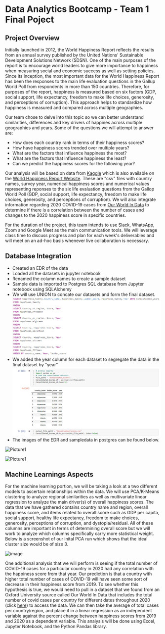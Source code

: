 # Data Analytics Bootcamp - Team 1 Final Poject

## Project Overview

Initially launched in 2012, the World Happiness Report reflects the results from an annual survey published by the United Nations' Sustainable Development Solutions Network (SDSN).  One of the main purposes of the report is to encourage world leaders to give more importance to happiness when measuring social and economic success as well as setting policies.  Since its inception, the most important data for the World Happiness Report has been the responses to the main life evaluation questions in the Gallup World Poll from respondents in more than 150 countries.  Therefore, for purposes of the report, happiness is measured based on six factors (GDP, social support, life expectancy, freedom to make life choices, generosity, and perceptions of corruption).  This approach helps to standardize how happiness is measured and compared across multiple geographies.

Our team chose to delve into this topic so we can better understand similarities, differences and key drivers of happines across multiple geographies and years.  Some of the questions we will attempt to answer are:

- How does each country rank in terms of their happiness scores?
- How have happiness scores trended over multiple years?
- What are the factors that influence happiness the most?
- What are the factors that influence happiness the least?
- Can we predict the happiness scores for the following year?

Our analysis will be based on data from [Kaggle](https://www.kaggle.com/mathurinache/world-happiness-report) which is also available on the [World Happiness Report Website](https://worldhappiness.report/ed/2020/#appendices-and-data).  These are "csv" files with country names, survey year, numerical happiness scores and numerical values representing reponses to the six life evaluation questions from the Gallop World Poll (GDP, social support, life expectancy, freedom to make life choices, generosity, and perceptions of corruption).  We will also integrate information regarding 2020 COVID-19 cases from [Our World In Data](https://ourworldindata.org/covid-cases) to determine if there is a correlation between the number of cases and changes to the 2020 happiness score in specific countries.

For the duration of the project, this team intends to use Slack, WhatsApp, Zoom and Google Meet as the main communication tools.  We will leverage class time to discuss progress and plan for each week's deliverables and will meet on an ad-hoc basis whenever live collaboration is necessary.

## Database Integration

* Created an EDR of the data 
* Loaded all the datasets in jupyter notebook
* Renamed the column names to create a sample dataset 
* Sample data is imported to Postgres SQL database from Jupyter notebook using SQLAlchemy
* We will use UNION to concate our datasets and form the final dataset.
![](https://github.com/degitaccount/Team1_Project/blob/Adam_M_branch/Data/Images/Union.PNG)
* We added the year column for each dataset to segregate the data in the final dataset by "year"
![](https://github.com/degitaccount/Team1_Project/blob/Adam_M_branch/Data/Images/Stacked%20DF.PNG)
* The images of the EDR and sampledata in postgres can be found below.

![Picture1](https://user-images.githubusercontent.com/79213116/131256961-47f897c0-bbcb-48c0-9be5-a441791c06ad.png)

![Picture1](https://user-images.githubusercontent.com/79213116/131256940-7d11189d-6195-4be5-b860-81d6f3f984bc.png)

## Machine Learnings Aspects
For the machine learning portion, we will be taking a look at a two different models to ascertain relationships within the data. We will use PCA/K-Means clustering to analyze regional similarities as well as multivariate linear regression to analyze the main driver(s) of overall happiness scores. The data that we have gathered contains country name and region, overall happiness score, and items related to overall score such as GDP per capita, social support, healthy life expectancy, freedom to make choices, generosity, perceptions of corruption, and dystopia/residual. All of these columns are important in terms of determining overall score but we will work to analyze which columns specifically carry more statistical weight. Below is a screenshot of our inital PCA run which shows that the ideal cluster size would be of size 3. 

![image](https://user-images.githubusercontent.com/82548977/131260510-c239bec8-bf8d-4a3d-abbf-10469a6a3bc0.png)

One additional analysis that we will perform is seeing if the total number of COVID-19 cases for a particular country in 2020 had any correlation with the happiness score from that year. Our prediction is that a country with higher total number of cases of COVID-19 will have seen some sort of decrease in their happiness score from 2019. To see whether this hypothesis is true, we would need to pull in a dataset that we found from an Oxford University source called Our World In Data that includes the total number of covid cases per country for different dates throughout 2020 (click [here](https://ourworldindata.org/covid-cases)) to access the data. We can then take the average of total cases per country/region, and place it in a linear regression as an independent variable against the percent change between happiness scores from 2019 and 2020 as a dependent variable. This analysis will be done using Excel, Jupyter Notebook, and the Python Pandas library.
